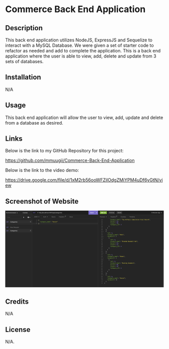 # Commerce Back End Application

## Description

This back end application utilizes NodeJS, ExpressJS and Sequelize to interact with a MySQL Database. We were given a set of starter code to refactor as needed and add to complete the application. This is a back end application where the user is able to view, add, delete and update from 3 sets of databases. 

## Installation

N/A

## Usage

This back end application will allow the user to view, add, update and delete from a database as desired.

## Links

Below is the link to my GitHub Repository for this project:

https://github.com/mmuugii/Commerce-Back-End-Application

Below is the link to the video demo:

https://drive.google.com/file/d/1xM2rb56ooWFZilOdgZMiYPM4uDf6yGtN/view


## Screenshot of Website

![alt="Screenshot of back end application"](./assets/screenshot/Screenshot%202023-01-09%20at%207.51.08%20PM.png)

## Credits

N/A

## License

N/A.

